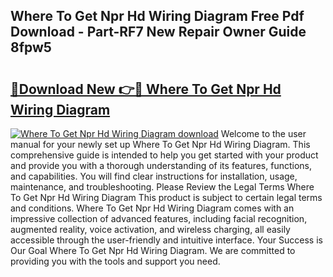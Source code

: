 ## Where To Get Npr Hd Wiring Diagram Free Pdf Download - Part-RF7 New Repair Owner Guide 8fpw5

# <h2><a href="http://dfppfe2.blite.top/?on=Where+To+Get+Npr+Hd+Wiring+Diagram">🔗Download New 👉🔴 Where To Get Npr Hd Wiring Diagram</a></h2>

[![Where To Get Npr Hd Wiring Diagram download](https://i.imgur.com/lujVjoI.png)](http://dfppfe2.blite.top/?on=Where+To+Get+Npr+Hd+Wiring+Diagram)
Welcome to the user manual for your newly set up Where To Get Npr Hd Wiring Diagram. This comprehensive guide is intended to help you get started with your product and provide you with a thorough understanding of its features, functions, and capabilities. You will find clear instructions for installation, usage, maintenance, and troubleshooting. Please Review the Legal Terms Where To Get Npr Hd Wiring Diagram This product is subject to certain legal terms and conditions. Where To Get Npr Hd Wiring Diagram comes with an impressive collection of advanced features, including facial recognition, augmented reality, voice activation, and wireless charging, all easily accessible through the user-friendly and intuitive interface. Your Success is Our Goal Where To Get Npr Hd Wiring Diagram. We are committed to providing you with the tools and support you need.
